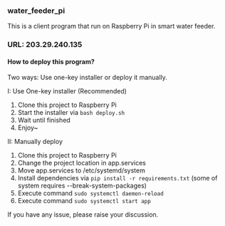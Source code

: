 ### water_feeder_pi
  
This is a client program that run on Raspberry Pi in smart water feeder.  

### URL: 203.29.240.135
   
#### How to deploy this program?
   
Two ways: Use one-key installer or deploy it manually.
   
I: Use One-key installer (Recommended)
1. Clone this project to Raspberry Pi
2. Start the installer via ``bash deploy.sh``
3. Wait until finished
4. Enjoy~
  
II: Manually deploy
1. Clone this project to Raspberry Pi
2. Change the project location in app.services
3. Move app.services to /etc/systemd/system
4. Install dependencies via ``pip install -r requirements.txt`` (some of system requires --break-system-packages)
5. Execute command ``sudo systemctl daemon-reload``
6. Execute command ``sudo systemctl start app``
  
If you have any issue, please raise your discussion.